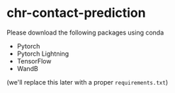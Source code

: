 # chr-contact-prediction

Please download the following packages using conda 
- Pytorch
- Pytorch Lightning
- TensorFlow
- WandB 

(we'll replace this later with a proper `requirements.txt`)
